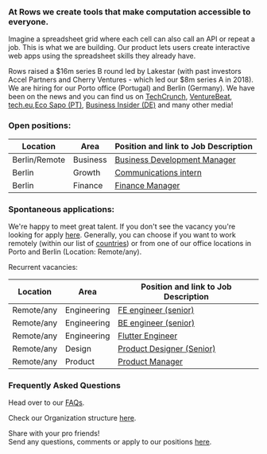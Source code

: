 ### At Rows we create tools that make computation accessible to everyone.

Imagine a spreadsheet grid where each cell can also call an API or repeat a job. This is what we are building. Our product lets users create interactive web apps using the spreadsheet skills they already have.

Rows raised a $16m series B round led by Lakestar (with past investors Accel Partners and Cherry Ventures - which led our $8m series A in 2018). We are hiring for our Porto office (Portugal) and Berlin (Germany). We have been on the news and you can find us on [TechCrunch](https://tcrn.ch/3dEhNKD), [VentureBeat](https://venturebeat.com/2021/02/23/rows-raises-16-million-and-launches-next-gen-spreadsheets-with-built-in-data-integrations/), [tech.eu](https://tech.eu/brief/rows-series-b/),[Eco Sapo (PT)](https://eco.sapo.pt/2021/02/23/rows-capta-13-milhoes-em-serie-b-para-continuar-a-fazer-crescer-equipa-e-produto-entre-o-porto-e-berlim/), [Business Insider (DE)](https://www.businessinsider.de/gruenderszene/rows-excel-konkurrent-finanzierung/) and many other media!

### Open positions:

| Location            | Area         | Position and link to Job Description                                       |
| --------------------| ------------ | ---------------------------------------------------------------------------|    
| Berlin/Remote       | Business   | [Business Development Manager](https://github.com/rows/hiring/blob/master/job%20descriptions/Business%20Development%20Manager_Berlin_remote.md)|
| Berlin              | Growth       | [Communications intern](/job%20descriptions/Communications%20-%20Intern.md)|
| Berlin              | Finance      | [Finance Manager ](https://github.com/rows/hiring/blob/master/job%20descriptions/Finance%20Manager_Berlin.md)|

### Spontaneous applications:

We're happy to meet great talent. If you don't see the vacancy you're looking for apply [here](mailto:join@rows.com).
Generally, you can choose if you want to work remotely (within our list of [countries](https://github.com/rows/hiring/blob/master/FAQs.md)) or from one of our office locations in Porto and Berlin (Location: Remote/any).

Recurrent vacancies:

| Location            | Area         | Position and link to Job Description                                    |
| --------------------| ------------ | ----------------------------------------------------------------------- |    
| Remote/any          | Engineering  | [FE engineer (senior)](/job%20descriptions/FE%20engineer%20(senior).md) |
| Remote/any          | Engineering  | [BE engineer (senior)](/job%20descriptions/BE%20engineer%20(senior).md) |
| Remote/any          | Engineering  | [Flutter Engineer](https://github.com/rows/hiring/blob/master/job%20descriptions/Flutter%20Engineer.md) |
| Remote/any          | Design       | [Product Designer (Senior)](https://github.com/rows/hiring/blob/master/job%20descriptions/Product%20Designer%20(Senior).md)   |
| Remote/any          | Product      | [Product Manager](https://github.com/rows/hiring/blob/master/job%20descriptions/Product%20Manager.md) |

### Frequently Asked Questions
Head over to our [FAQs](/FAQs.md).

Check our Organization structure [here](/Teams.md).

Share with your pro friends!  
Send any questions, comments or apply to our positions [here](mailto:join@rows.com).
